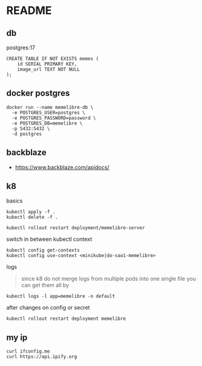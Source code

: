 # README

## db

postgres:17

```
CREATE TABLE IF NOT EXISTS memes (
    id SERIAL PRIMARY KEY,
    image_url TEXT NOT NULL
);
```

## docker postgres

```
docker run --name memelibre-db \
  -e POSTGRES_USER=postgres \
  -e POSTGRES_PASSWORD=password \
  -e POSTGRES_DB=memelibre \
  -p 5432:5432 \
  -d postgres
```

## backblaze

- https://www.backblaze.com/apidocs/

## k8

basics

```
kubectl apply -f .
kubectl delete -f .

kubectl rollout restart deployment/memelibre-server
```

switch in between kubectl context

```
kubectl config get-contexts
kubectl config use-context <minikube|do-sao1-memelibre>
```

logs

> since k8 do not merge logs from multiple pods into one single file you can get them all by

```
kubectl logs -l app=memelibre -n default
```

after changes on config or secret

```
kubectl rollout restart deployment memelibre

```

## my ip

```
curl ifconfig.me
curl https://api.ipify.org
```
